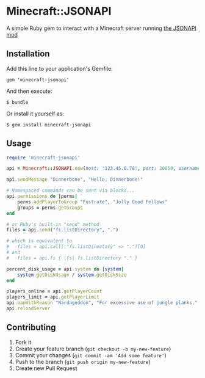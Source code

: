 # Minecraft::JSONAPI

A simple Ruby gem to interact with a Minecraft server running [the JSONAPI mod](https://github.com/alecgorge/jsonapi)

## Installation

Add this line to your application's Gemfile:

    gem 'minecraft-jsonapi'

And then execute:

    $ bundle

Or install it yourself as:

    $ gem install minecraft-jsonapi

## Usage

```ruby
require 'minecraft-jsonapi'

api = Minecraft::JSONAPI.new(host: "123.45.6.78", port: 20059, username: "admin", password: "12345", salt: "mmm")

api.sendMessage "Dinnerbone", "Hello, Dinnerbone!"

# Namespaced commands can be sent via blocks...
api.permissions do |perms|
	perms.addPlayerToGroup "Fustrate", "Jolly Good Fellows"
	groups = perms.getGroups
end

# or Ruby's built-in "send" method
files = api.send("fs.listDirectory", ".")

# which is equivalent to
#   files = api.call(:"fs.listDirectory" => ".")[0]
# and
#   files = api.fs { |fs| fs.listDirectory "." }

percent_disk_usage = api.system do |system|
	system.getDiskUsage / system.getDiskSize
end

players_online = api.getPlayerCount
players_limit = api.getPlayerLimit
api.banWithReason "Nardageddon", "For excessive use of jungle planks."
api.reloadServer
```

## Contributing

1. Fork it
2. Create your feature branch (`git checkout -b my-new-feature`)
3. Commit your changes (`git commit -am 'Add some feature'`)
4. Push to the branch (`git push origin my-new-feature`)
5. Create new Pull Request
